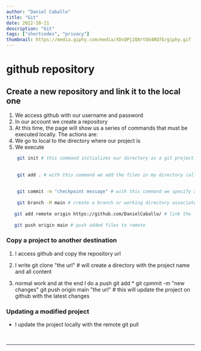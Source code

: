 ```yaml
---
author: "Daniel Caballo"
title: "Git"
date: 2022-10-21
description: "Git"
tags: ["shortcodes", "privacy"]
thumbnail: https://media.giphy.com/media/XDsQPj2Q8rtQG4BQ7b/giphy.gif
---
```

# github repository
## Create a new repository and link it to the local one
1. We access github with our username and password
2. In our account we create a repository
3. At this time, the page will show us a series of commands that must be executed locally. The actions are:
4. We go to local to the directory where our project is
5. We execute
``` bash
    git init # this command initializes our directory as a git project. You will have created a directory called .git
 
    
    git add . # with this command we add the files in my directory (all to be specified) to the repository
   
   
    git commit -m "checkpoint message" # with this command we specify a message for the current changes
   
    git branch -M main # create a branch or working directory associated with the local repository
   
   git add remote origin https://github.com/DanielCaballo/ # link the local repository to the remote repository
    
   git push origin main # push added files to remote
   ```
   

### Copy a project to another destination
1. I access github and copy the repository url
2. I write
git clone "the url" # will create a directory with the project name and all content

3. normal work and at the end I do a push
git add *
git cpmmit -m "new changes"
git push origin main "the url" # this will update the project on github with the latest changes

### Updating a modified project
* I update the project locally with the remote
git pull

<br>

---